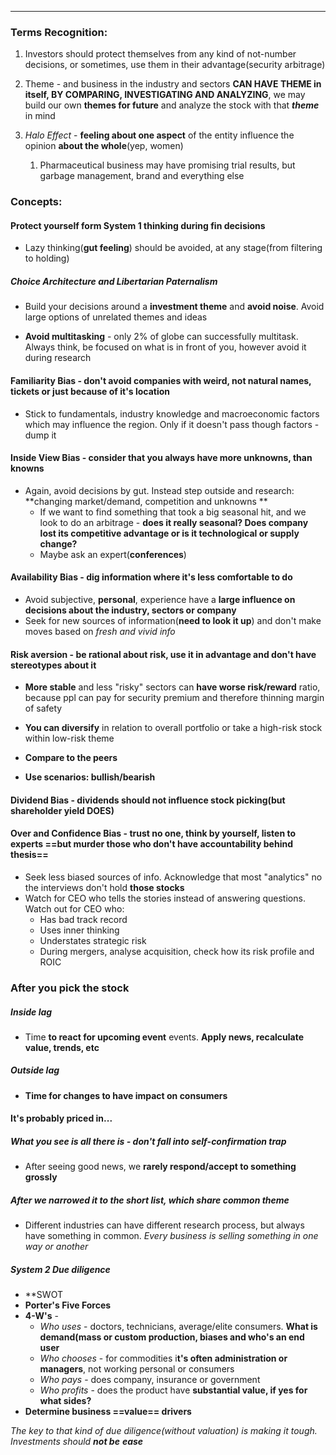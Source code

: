 ***
### Terms Recognition:
1. Investors should protect themselves from any kind of not-number decisions, or sometimes, use them in their advantage(security arbitrage)

2. Theme -  and business in the industry and sectors **CAN HAVE THEME in itself, BY COMPARING, INVESTIGATING AND ANALYZING**, we may build our own **themes for future** and analyze the stock with that ***theme*** in mind

3. *Halo Effect* - **feeling about one aspect** of the entity influence the opinion **about the whole**(yep, women)
	1. Pharmaceutical business may have promising trial results, but garbage management, brand and everything else

### Concepts:

#### Protect yourself form System 1 thinking during fin decisions
- Lazy thinking(**gut feeling**) should be avoided, at any stage(from filtering to holding) 

##### Choice Architecture and Libertarian Paternalism 
- Build your decisions around a **investment theme** and **avoid noise**. Avoid large options of unrelated themes and ideas  

- **Avoid multitasking** - only 2% of globe can successfully multitask. Always think, be focused on what is in front of you, however avoid it during research   

#### Familiarity Bias - don't avoid companies with weird, not natural names, tickets or just because of it's location
- Stick to fundamentals, industry knowledge and macroeconomic factors which may influence the region. Only if it doesn't pass though factors - dump it 

#### Inside View Bias - consider that you always have more unknowns, than knowns
- Again, avoid decisions by gut. Instead step outside and research: **changing market/demand, competition and unknowns **
	- If we want to find something that took a big seasonal hit, and we look to do an arbitrage - **does it really seasonal? Does company lost its competitive advantage or is it technological or supply change?**
	- Maybe ask an expert(**conferences**)

#### Availability Bias - dig information where it's less comfortable to do
- Avoid subjective, **personal**, experience have a **large influence on decisions about the industry, sectors or company** 
- Seek for new sources of information(**need to look it up**) and don't make moves based on *fresh and vivid info*

#### Risk aversion - be rational about risk, use it in advantage and don't have stereotypes about it
- **More stable** and less "risky" sectors can **have worse risk/reward** ratio, because ppl can pay for security premium and therefore thinning margin of safety

- **You can diversify** in relation to overall portfolio or take a high-risk stock within low-risk theme

- **Compare to the peers**

- **Use scenarios: bullish/bearish**  

#### Dividend Bias - dividends should not influence stock picking(but shareholder yield DOES)


#### Over and Confidence Bias - trust no one, think by yourself, listen to experts ==but murder those who don't have accountability behind thesis== 
- Seek less biased sources of info. Acknowledge that most "analytics" no the interviews don't hold **those stocks**
- Watch for CEO who tells the stories instead of answering questions. Watch out for CEO who:
	- Has bad track record 
	- Uses inner thinking 
	- Understates strategic risk
	- During mergers, analyse acquisition, check how its risk profile and ROIC  

### After you pick the stock 

##### Inside lag
- Time **to react for upcoming event** events. **Apply news, recalculate value, trends, etc**
##### Outside lag
- **Time for changes to have impact on consumers**

#### It's probably priced in...

##### What you see is all there is - don't fall into self-confirmation trap
- After seeing good news, we **rarely respond/accept to something grossly** 

##### After we narrowed it to the short list, which share common theme 
- Different industries can have different research process, but always have something in common. *Every business is selling something in one way or another*

##### System 2 Due diligence 
- **SWOT
- **Porter's Five Forces**
- **4-W's** -
	- *Who uses* - doctors, technicians, average/elite consumers. **What is demand(mass or custom production, biases and who's an end user**
	- *Who chooses* - for commodities i**t's often administration or managers**, not working personal or consumers  
	- *Who pays* - does company, insurance or government
	- *Who profits* - does the product have **substantial value, if yes for what sides?**
- **Determine business ==value== drivers**

*The key to that kind of due diligence(without valuation) is making it tough. Investments should **not be** **ease***
